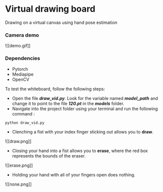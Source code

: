 # Virtual drawing board
Drawing on a virtual canvas using hand pose estimation

### Camera demo
![[demo.gif]]

### Dependencies
- Pytorch 
- Mediapipe 
- OpenCV

To test the whiteboard, follow the following steps:
- Open the file ***draw_vid.py***. Look for the variable named ***model_path*** and change it to point to the file ***120.pt*** in the ***models*** folder.
- Navigate into the project folder using your terminal and run the following command :

```
python draw_vid.py
```
- Clenching a fist with your index finger sticking out allows you to **draw**.

![[draw.png]]

- Closing your hand into a fist allows you to **erase**, where the red box represents the bounds of the eraser.

![[erase.png]]

- Holding your hand with all of your fingers open does nothing.

![[none.png]]

